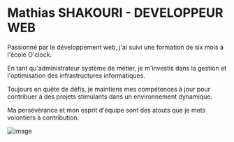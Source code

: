 # Mathias SHAKOURI - DEVELOPPEUR WEB

Passionné par le développement web, j'ai suivi une formation de six mois à l'école O'clock.

En tant qu'administrateur système de métier, je m'investis dans la gestion et l'optimisation des infrastructures informatiques.

Toujours en quête de défis, je maintiens mes compétences à jour pour contribuer à des projets stimulants dans un environnement dynamique.

Ma persévérance et mon esprit d'équipe sont des atouts que je mets volontiers à contribution.

![image](https://github.com/MathiasSHAKOURI/MathiasSHAKOURI/assets/122030473/b2804f6e-f48d-493f-91bb-0f0701a8a77f)

<!--
**MathiasSHAKOURI/MathiasSHAKOURI** is a ✨ _special_ ✨ repository because its `README.md` (this file) appears on your GitHub profile.

Here are some ideas to get you started:

- 🔭 I’m currently working on ...
- 🌱 I’m currently learning JavaScript
- 👯 I’m looking to collaborate on ...
- 🤔 I’m looking for help with ...
- 💬 Ask me about ...
- 📫 How to reach me: ...
- 😄 Pronouns: ...
- ⚡ Fun fact: ...
-->
